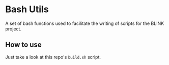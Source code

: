 # Bash Utils

A set of bash functions used to facilitate the writing of scripts for the BLINK project.

## How to use

Just take a look at this repo's `build.sh` script.
